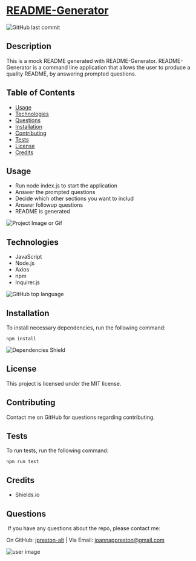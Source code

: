 # [README-Generator](https://github.com/jpreston-alt/README-Generator) 

![GitHub last commit](https://img.shields.io/github/last-commit/jpreston-alt/README-Generator)

## Description
This is a mock README generated with README-Generator. README-Generator is a command line application that allows the user to produce a quality README, by answering prompted questions.

## Table of Contents
* [Usage](#usage)
* [Technologies](#technologies)
* [Questions](#questions)
* [Installation](#Installation)
* [Contributing](#Contributing)
* [Tests](#Tests)
* [License](#License)
* [Credits](#Credits)


## Usage
* Run node index.js to start the application 
 * Answer the prompted questions 
 * Decide which other sections you want to includ 
 * Answer followup questions 
 * README is generated

![Project Image or Gif](./assets/readme.gif)

## Technologies
* JavaScript
* Node.js
* Axios
* npm
* Inquirer.js

![GitHub top language](https://img.shields.io/github/languages/top/jpreston-alt/README-Generator)


## Installation
To install necessary dependencies, run the following command: 
``` 
npm install 
``` 
![Dependencies Shield](https://img.shields.io/david/jpreston-alt/README-Generator)

## License
This project is licensed under the MIT license.

## Contributing
Contact me on GitHub for questions regarding contributing.

## Tests
To run tests, run the following command: 
``` 
npm run test 
```

## Credits
* Shields.io



## Questions
​
If you have any questions about the repo, please contact me:

On GitHub: [jpreston-alt](https://github.com/jpreston-alt) | Via Email: joannappreston@gmail.com

![user image](https://avatars1.githubusercontent.com/u/58855401?v=4&s=100)